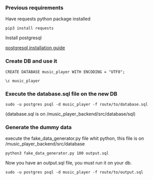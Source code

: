 ### Previous requirements
Have requests python package installed

```
pip3 install requests
```

Install postgresql

[postgresql installation guide](https://www.digitalocean.com/community/tutorials/como-instalar-y-utilizar-postgresql-en-ubuntu-18-04-es)

### Create DB and use it
```
CREATE DATABASE music_player WITH ENCODING = "UTF8";
```
```
\c music_player
```

### Execute the database.sql file on the new DB 
```
sudo -u postgres psql -d music_player -f route/to/database.sql
```

(database.sql is on /music_player_backend/src/database/sql)

### Generate the dummy data 
execute the fake_data_generator.py file whit python, this file is on /music_player_backend/src/database

```
python3 fake_data_generator.py 100 output.sql
```

Now you have an output.sql file, you must run it on your db. 

```
sudo -u postgres psql -d music_player -f route/to/output.sql
```

